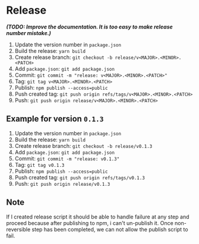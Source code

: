# Release

**_(TODO: Improve the documentation. It is too easy to make release number mistake.)_**

1. Update the version number in `package.json`
2. Build the release: `yarn build`
3. Create release branch: `git checkout -b release/v<MAJOR>.<MINOR>.<PATCH>`
4. Add `package.json`: `git add package.json`
5. Commit: `git commit -m "release: v<MAJOR>.<MINOR>.<PATCH>"`
6. Tag: `git tag v<MAJOR>.<MINOR>.<PATCH>`
7. Publish: `npm publish --access=public`
8. Push created tag: `git push origin refs/tags/v<MAJOR>.<MINOR>.<PATCH>`
9. Push: `git push origin release/v<MAJOR>.<MINOR>.<PATCH>`

## Example for version `0.1.3`

1. Update the version number in `package.json`
2. Build the release: `yarn build`
3. Create release branch: `git checkout -b release/v0.1.3`
4. Add `package.json`: `git add package.json`
5. Commit: `git commit -m "release: v0.1.3"`
6. Tag: `git tag v0.1.3`
7. Publish: `npm publish --access=public`
8. Push created tag: `git push origin refs/tags/v0.1.3`
9. Push: `git push origin release/v0.1.3`

## Note

If I created release script it should be able to handle failure at any step and proceed because after publishing to npm, i can't un-publish it. Once non-reversible step has been completed, we can not allow the publish script to fail.
